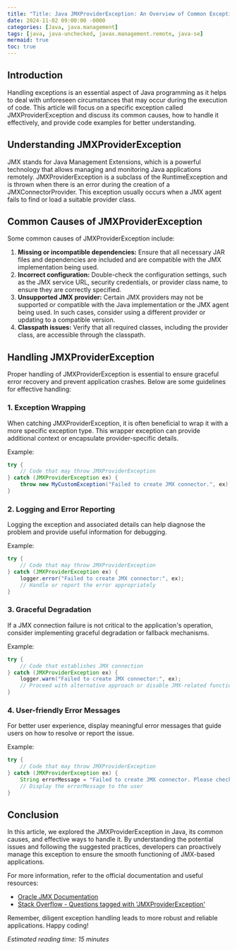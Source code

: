 ```yaml
---
title: "Title: Java JMXProviderException: An Overview of Common Exceptions and How to Handle Them"
date: 2024-11-02 09:00:00 -0000
categories: [Java, java.management]
tags: [java, java-unchecked, javax.management.remote, java-se]
mermaid: true
toc: true
---
```



## Introduction
Handling exceptions is an essential aspect of Java programming as it helps to deal with unforeseen circumstances that may occur during the execution of code. This article will focus on a specific exception called JMXProviderException and discuss its common causes, how to handle it effectively, and provide code examples for better understanding.

## Understanding JMXProviderException
JMX stands for Java Management Extensions, which is a powerful technology that allows managing and monitoring Java applications remotely. JMXProviderException is a subclass of the RuntimeException and is thrown when there is an error during the creation of a JMXConnectorProvider. This exception usually occurs when a JMX agent fails to find or load a suitable provider class.

## Common Causes of JMXProviderException
Some common causes of JMXProviderException include:
1. **Missing or incompatible dependencies:** Ensure that all necessary JAR files and dependencies are included and are compatible with the JMX implementation being used.
2. **Incorrect configuration:** Double-check the configuration settings, such as the JMX service URL, security credentials, or provider class name, to ensure they are correctly specified.
3. **Unsupported JMX provider:** Certain JMX providers may not be supported or compatible with the Java implementation or the JMX agent being used. In such cases, consider using a different provider or updating to a compatible version.
4. **Classpath issues:** Verify that all required classes, including the provider class, are accessible through the classpath.

## Handling JMXProviderException
Proper handling of JMXProviderException is essential to ensure graceful error recovery and prevent application crashes. Below are some guidelines for effective handling:

### 1. Exception Wrapping
When catching JMXProviderException, it is often beneficial to wrap it with a more specific exception type. This wrapper exception can provide additional context or encapsulate provider-specific details.

Example:
```java
try {
    // Code that may throw JMXProviderException
} catch (JMXProviderException ex) {
    throw new MyCustomException("Failed to create JMX connector.", ex);
}
```

### 2. Logging and Error Reporting
Logging the exception and associated details can help diagnose the problem and provide useful information for debugging.

Example:
```java
try {
    // Code that may throw JMXProviderException
} catch (JMXProviderException ex) {
    logger.error("Failed to create JMX connector:", ex);
    // Handle or report the error appropriately
}
```

### 3. Graceful Degradation
If a JMX connection failure is not critical to the application's operation, consider implementing graceful degradation or fallback mechanisms.

Example:
```java
try {
    // Code that establishes JMX connection
} catch (JMXProviderException ex) {
    logger.warn("Failed to create JMX connector:", ex);
    // Proceed with alternative approach or disable JMX-related functionality
}
```

### 4. User-friendly Error Messages
For better user experience, display meaningful error messages that guide users on how to resolve or report the issue.

Example:
```java
try {
    // Code that may throw JMXProviderException
} catch (JMXProviderException ex) {
    String errorMessage = "Failed to create JMX connector. Please check the configuration.";
    // Display the errorMessage to the user
}
```

## Conclusion
In this article, we explored the JMXProviderException in Java, its common causes, and effective ways to handle it. By understanding the potential issues and following the suggested practices, developers can proactively manage this exception to ensure the smooth functioning of JMX-based applications.

For more information, refer to the official documentation and useful resources:
- [Oracle JMX Documentation](https://docs.oracle.com/en/java/javase/16/management/creating-connections-using-jmx-the-jmxremote-jmx-service-url.html)
- [Stack Overflow - Questions tagged with 'JMXProviderException'](https://stackoverflow.com/questions/tagged/jmxproviderexception)

Remember, diligent exception handling leads to more robust and reliable applications. Happy coding!

*Estimated reading time: 15 minutes*